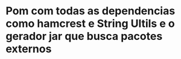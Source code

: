 # Pom com todas as dependencias como hamcrest e String Ultils e o gerador jar que busca pacotes externos
